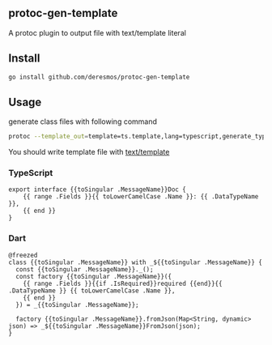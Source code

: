 ## protoc-gen-template

A protoc plugin to output file with text/template literal

## Install

```bash
go install github.com/deresmos/protoc-gen-template
```

## Usage

generate class files with following command
```bash
protoc --template_out=template=ts.template,lang=typescript,generate_type=message,output=./:. schema.proto
```

You should write template file with [text/template](https://golang.org/pkg/text/template/)

### TypeScript

```
export interface {{toSingular .MessageName}}Doc {
    {{ range .Fields }}{{ toLowerCamelCase .Name }}: {{ .DataTypeName }},
    {{ end }}
}
```

### Dart

```
@freezed
class {{toSingular .MessageName}} with _${{toSingular .MessageName}} {
  const {{toSingular .MessageName}}._();
  const factory {{toSingular .MessageName}}({
    {{ range .Fields }}{{if .IsRequired}}required {{end}}{{ .DataTypeName }} {{ toLowerCamelCase .Name }},
    {{ end }}
  }) = _{{toSingular .MessageName}};

  factory {{toSingular .MessageName}}.fromJson(Map<String, dynamic> json) => _${{toSingular .MessageName}}FromJson(json);
}
```
